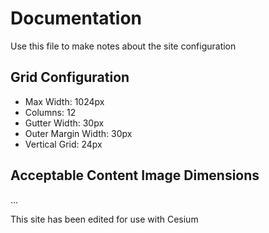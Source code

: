 Documentation
=============

Use this file to make notes about the site configuration

Grid Configuration
------------------
* Max Width: 1024px
* Columns: 12
* Gutter Width: 30px
* Outer Margin Width: 30px
* Vertical Grid: 24px

Acceptable Content Image Dimensions
-----------------------------------
...

This site has been edited for use with Cesium
